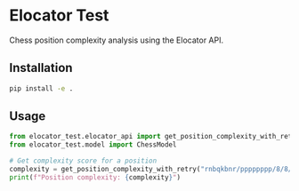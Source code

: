 # Elocator Test

Chess position complexity analysis using the Elocator API.

## Installation

```bash
pip install -e .
```

## Usage

```python
from elocator_test.elocator_api import get_position_complexity_with_retry
from elocator_test.model import ChessModel

# Get complexity score for a position
complexity = get_position_complexity_with_retry("rnbqkbnr/pppppppp/8/8/8/8/PPPPPPPP/RNBQKBNR w KQkq - 0 1")
print(f"Position complexity: {complexity}")
```
